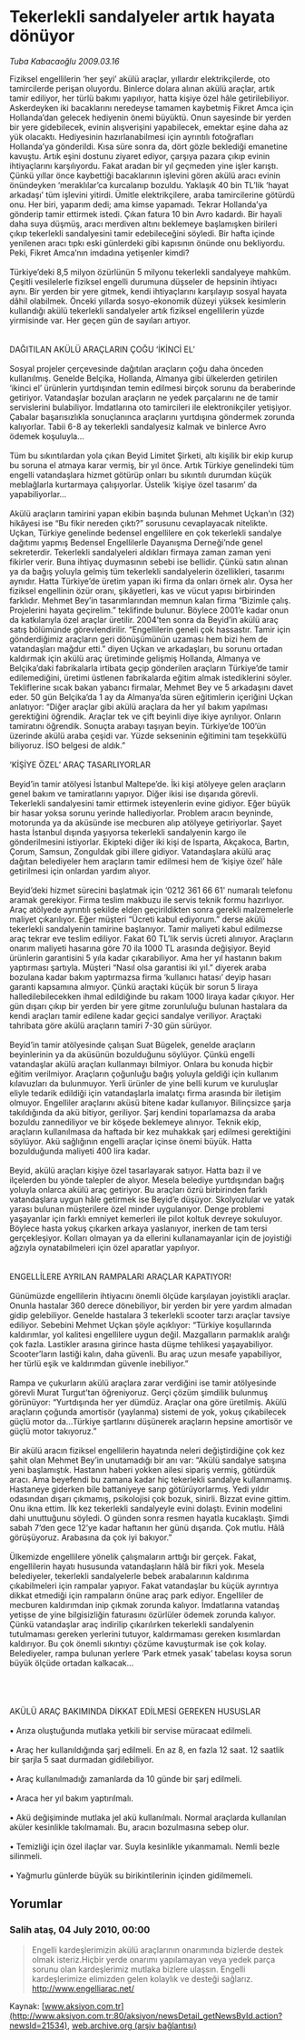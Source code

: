 # Tekerlekli sandalyeler artık hayata dönüyor

*Tuba Kabacaoğlu 2009.03.16*

<div class="news-detail-text-todays">
 <div>
 </div>
 <div>
 </div>
 <div id="newsSpot">
  <font class="detail-spot">
   Fiziksel engellilerin ‘her şeyi’ akülü araçlar, yıllardır elektrikçilerde, oto tamircilerde perişan oluyordu. Binlerce dolara alınan akülü araçlar, artık tamir ediliyor, her türlü bakımı yapılıyor, hatta kişiye özel hâle getirilebiliyor.
  </font>
 </div>
 <div id="newsText">
  <font class="detail-text">
   Askerdeyken iki bacaklarını neredeyse tamamen kaybetmiş Fikret Amca için Hollanda’dan gelecek hediyenin önemi büyüktü. Onun sayesinde bir yerden bir yere gidebilecek, evinin alışverişini yapabilecek, emektar eşine daha az yük olacaktı. Hediyesinin hazırlanabilmesi için ayrıntılı fotoğrafları Hollanda’ya gönderildi. Kısa süre sonra da, dört gözle beklediği emanetine kavuştu. Artık eşini dostunu ziyaret ediyor, çarşıya pazara çıkıp evinin ihtiyaçlarını karşılıyordu. Fakat aradan bir yıl geçmeden yine işler karıştı. Çünkü yıllar önce kaybettiği bacaklarının işlevini gören akülü aracı evinin önündeyken ‘meraklılar’ca kurcalanıp bozuldu. Yaklaşık 40 bin TL’lik ‘hayat arkadaşı’ tüm işlevini yitirdi. Ümitle elektrikçilere, araba tamircilerine götürdü onu. Her biri, yaparım dedi; ama kimse yapamadı. Tekrar Hollanda’ya gönderip tamir ettirmek istedi. Çıkan fatura 10 bin Avro kadardı. Bir hayali daha suya düşmüş, aracı merdiven altını beklemeye başlamışken birileri çıkıp tekerlekli sandalyesini tamir edebileceğini söyledi. Bir hafta içinde yenilenen aracı tıpkı eski günlerdeki gibi kapısının önünde onu bekliyordu. Peki, Fikret Amca’nın imdadına yetişenler kimdi?
   <br/>
   <br/>
   Türkiye’deki 8,5 milyon özürlünün 5 milyonu tekerlekli sandalyeye mahkûm. Çeşitli vesilelerle fiziksel engelli durumuna düşseler de hepsinin ihtiyacı aynı. Bir yerden bir yere gitmek, kendi ihtiyaçlarını karşılayıp sosyal hayata dâhil olabilmek. Önceki yıllarda sosyo-ekonomik düzeyi yüksek kesimlerin kullandığı akülü tekerlekli sandalyeler artık fiziksel engellilerin yüzde yirmisinde var. Her geçen gün de sayıları artıyor.
   <br/>
   <br/>
   <br/>
   DAĞITILAN AKÜLÜ ARAÇLARIN ÇOĞU ‘İKİNCİ EL’
   <br/>
   <br/>
   Sosyal projeler çerçevesinde dağıtılan araçların çoğu daha önceden kullanılmış. Genelde Belçika, Hollanda, Almanya gibi ülkelerden getirilen ‘ikinci el’ ürünlerin yurtdışından temin edilmesi birçok sorunu da beraberinde getiriyor. Vatandaşlar bozulan araçların ne yedek parçalarını ne de tamir servislerini bulabiliyor. İmdatlarına oto tamircileri ile elektronikçiler yetişiyor. Çabalar başarısızlıkla sonuçlanınca araçlarını yurtdışına göndermek zorunda kalıyorlar. Tabii 6-8 ay tekerlekli sandalyesiz kalmak ve binlerce Avro ödemek koşuluyla…
   <br/>
   <br/>
   Tüm bu sıkıntılardan yola çıkan Beyid Limitet Şirketi, altı kişilik bir ekip kurup bu soruna el atmaya karar vermiş, bir yıl önce. Artık Türkiye genelindeki tüm engelli vatandaşlara hizmet götürüp onları bu sıkıntılı durumdan küçük meblağlarla kurtarmaya çalışıyorlar. Üstelik ‘kişiye özel tasarım’ da yapabiliyorlar…
   <br/>
   <br/>
   Akülü araçların tamirini yapan ekibin başında bulunan Mehmet Uçkan’ın (32) hikâyesi ise “Bu fikir nereden çıktı?” sorusunu cevaplayacak nitelikte. Uçkan, Türkiye genelinde bedensel engellilere en çok tekerlekli sandalye dağıtımı yapmış Bedensel Engellilerle Dayanışma Derneği’nde genel sekreterdir. Tekerlekli sandalyeleri aldıkları firmaya zaman zaman yeni fikirler verir. Buna ihtiyaç duymasının sebebi ise bellidir. Çünkü satın alınan ya da bağış yoluyla gelmiş tüm tekerlekli sandalyelerin özellikleri, tasarımı aynıdır. Hatta Türkiye’de üretim yapan iki firma da onları örnek alır. Oysa her fiziksel engellinin özür oranı, şikâyetleri, kas ve vücut yapısı birbirinden farklıdır. Mehmet Bey’in tasarımlarından memnun kalan firma “Bizimle çalış. Projelerini hayata geçirelim.” teklifinde bulunur. Böylece 2001’e kadar onun da katkılarıyla özel araçlar üretilir. 2004’ten sonra da Beyid’in akülü araç satış bölümünde görevlendirilir. “Engellilerin geneli çok hassastır. Tamir için gönderdiğimiz araçların geri dönüşümünün uzaması hem bizi hem de vatandaşları mağdur etti.” diyen Uçkan ve arkadaşları, bu sorunu ortadan kaldırmak için akülü araç üretiminde gelişmiş Hollanda, Almanya ve Belçika’daki fabrikalarla irtibata geçip gönderilen araçların Türkiye’de tamir edilemediğini, üretimi üstlenen fabrikalarda eğitim almak istediklerini söyler. Tekliflerine sıcak bakan yabancı firmalar, Mehmet Bey ve 5 arkadaşını davet eder. 50 gün Belçika’da 1 ay da Almanya’da süren eğitimlerin içeriğini Uçkan anlatıyor: “Diğer araçlar gibi akülü araçlara da her yıl bakım yapılması gerektiğini öğrendik. Araçlar tek ve çift beyinli diye ikiye ayrılıyor. Onların tamiratını öğrendik. Sonuçta arabayı taşıyan beyin. Türkiye’de 100’ün üzerinde akülü araba çeşidi var. Yüzde sekseninin eğitimini tam teşekküllü biliyoruz. İSO belgesi de aldık.”
   <br/>
   <br/>
   ‘KİŞİYE ÖZEL’ ARAÇ TASARLIYORLAR
   <br/>
   <br/>
   Beyid’in tamir atölyesi İstanbul Maltepe’de. İki kişi atölyeye gelen araçların genel bakım ve tamiratlarını yapıyor. Diğer ikisi ise dışarıda görevli. Tekerlekli sandalyesini tamir ettirmek isteyenlerin evine gidiyor. Eğer büyük bir hasar yoksa sorunu yerinde hallediyorlar. Problem aracın beyninde, motorunda ya da aküsünde ise mecburen alıp atölyeye getiriyorlar. Şayet hasta İstanbul dışında yaşıyorsa tekerlekli sandalyenin kargo ile gönderilmesini istiyorlar. Ekipteki diğer iki kişi de Isparta, Akçakoca, Bartın, Çorum, Samsun, Zonguldak gibi illere gidiyor. Vatandaşlara akülü araç dağıtan belediyeler hem araçların tamir edilmesi hem de ‘kişiye özel’ hâle getirilmesi için onlardan yardım alıyor.
   <br/>
   <br/>
   Beyid’deki hizmet sürecini başlatmak için ‘0212 361 66 61' numaralı telefonu aramak gerekiyor. Firma teslim makbuzu ile servis teknik formu hazırlıyor. Araç atölyede ayrıntılı şekilde elden geçirildikten sonra gerekli malzemelerle maliyet çıkarılıyor. Eğer müşteri “Ücreti kabul ediyorum.” derse akülü tekerlekli sandalyenin tamirine başlanıyor. Tamir maliyeti kabul edilmezse araç tekrar eve teslim ediliyor. Fakat 60 TL’lik servis ücreti alınıyor. Araçların onarım maliyeti hasarına göre 70 ila 1000 TL arasında değişiyor. Beyid ürünlerin garantisini 5 yıla kadar çıkarabiliyor. Ama her yıl hastanın bakım yaptırması şartıyla. Müşteri “Nasıl olsa garantisi iki yıl.” diyerek araba bozulana kadar bakım yaptırmazsa firma ‘kullanıcı hatası’ deyip hasarı garanti kapsamına almıyor. Çünkü araçtaki küçük bir sorun 5 liraya halledilebilecekken ihmal edildiğinde bu rakam 1000 liraya kadar çıkıyor. Her gün dışarı çıkıp bir yerden bir yere gitme zorunluluğu bulunan hastalara da kendi araçları tamir edilene kadar geçici sandalye veriliyor. Araçtaki tahribata göre akülü araçların tamiri 7-30 gün sürüyor.
   <br/>
   <br/>
   Beyid’in tamir atölyesinde çalışan Suat Bügelek, genelde araçların beyinlerinin ya da aküsünün bozulduğunu söylüyor. Çünkü engelli vatandaşlar akülü araçları kullanmayı bilmiyor. Onlara bu konuda hiçbir eğitim verilmiyor. Araçların çoğunluğu bağış yoluyla geldiği için kullanım kılavuzları da bulunmuyor. Yerli ürünler de yine belli kurum ve kuruluşlar eliyle tedarik edildiği için vatandaşlarla imalatçı firma arasında bir iletişim olmuyor. Engelliler araçlarını aküsü bitene kadar kullanıyor. Bilinçsizce şarja takıldığında da akü bitiyor, geriliyor. Şarj kendini toparlamazsa da araba bozuldu zannediliyor ve bir köşede beklemeye alınıyor. Teknik ekip, araçların kullanılmasa da haftada bir kez muhakkak şarj edilmesi gerektiğini söylüyor. Akü sağlığının engelli araçlar içinse önemi büyük. Hatta bozulduğunda maliyeti 400 lira kadar.
   <br/>
   <br/>
   Beyid, akülü araçları kişiye özel tasarlayarak satıyor. Hatta bazı il ve ilçelerden bu yönde talepler de alıyor. Mesela belediye yurtdışından bağış yoluyla onlarca akülü araç getiriyor. Bu araçları özrü birbirinden farklı vatandaşlara uygun hâle getirmek ise Beyid’e düşüyor. Skolyozlular ve yatak yarası bulunan müşterilere özel minder uygulanıyor. Denge problemi yaşayanlar için farklı emniyet kemerleri ile pilot koltuk devreye sokuluyor. Böylece hasta yokuş çıkarken arkaya yaslanıyor, inerken de tam tersi gerçekleşiyor. Kolları olmayan ya da ellerini kullanamayanlar için de joyistiği ağzıyla oynatabilmeleri için özel aparatlar yapılıyor.
   <br/>
   <br/>
   <br/>
   ENGELLİLERE AYRILAN RAMPALARI ARAÇLAR KAPATIYOR!
   <br/>
   <br/>
   Günümüzde engellilerin ihtiyacını önemli ölçüde karşılayan joyistikli araçlar. Onunla hastalar 360 derece dönebiliyor, bir yerden bir yere yardım almadan gidip gelebiliyor. Genelde hastalara 3 tekerlekli scooter tarzı araçlar tavsiye ediliyor. Sebebini Mehmet Uçkan şöyle açıklıyor: “Türkiye koşullarında kaldırımlar, yol kalitesi engellilere uygun değil. Mazgalların parmaklık aralığı çok fazla. Lastikler arasına girince hasta düşme tehlikesi yaşayabiliyor. Scooter’ların lastiği kalın, daha güvenli. Bu araç uzun mesafe yapabiliyor, her türlü eşik ve kaldırımdan güvenle inebiliyor.”
   <br/>
   <br/>
   Rampa ve çukurların akülü araçlara zarar verdiğini ise tamir atölyesinde görevli Murat Turgut’tan öğreniyoruz. Gerçi çözüm şimdilik bulunmuş görünüyor: “Yurtdışında her yer dümdüz. Araçlar ona göre üretilmiş. Akülü araçların çoğunda amortisör (yaylanma) sistemi de yok, yokuş çıkabilecek güçlü motor da...Türkiye şartlarını düşünerek araçların hepsine amortisör ve güçlü motor takıyoruz.”
   <br/>
   <br/>
   Bir akülü aracın fiziksel engellilerin hayatında neleri değiştirdiğine çok kez şahit olan Mehmet Bey’in unutamadığı bir anı var: “Akülü sandalye satışına yeni başlamıştık. Hastanın haberi yokken ailesi sipariş vermiş, götürdük aracı. Ama beyefendi bu zamana kadar hiç tekerlekli sandalye kullanmamış. Hastaneye giderken bile battaniyeye sarıp götürüyorlarmış. Yedi yıldır odasından dışarı çıkmamış, psikolojisi çok bozuk, sinirli. Bizzat evine gittim. Onu ikna ettim. İlk kez tekerlekli sandalyeyle evini dolaştı. Evinin modelini dahi unuttuğunu söyledi. O günden sonra resmen hayatla kucaklaştı. Şimdi sabah 7’den gece 12’ye kadar haftanın her günü dışarıda. Çok mutlu. Hâlâ görüşüyoruz. Arabasına da çok iyi bakıyor.”
   <br/>
   <br/>
   Ülkemizde engellilere yönelik çalışmaların arttığı bir gerçek. Fakat, engellilerin hayatı hususunda vatandaşların hâlâ bir fikri yok. Mesela belediyeler, tekerlekli sandalyelerle bebek arabalarının kaldırıma çıkabilmeleri için rampalar yapıyor. Fakat vatandaşlar bu küçük ayrıntıya dikkat etmediği için rampaların önüne araç park ediyor. Engelliler de mecburen kaldırımdan inip çıkmak zorunda kalıyor. İmdatlarına vatandaş yetişse de yine bilgisizliğin faturasını özürlüler ödemek zorunda kalıyor. Çünkü vatandaşlar araç indirilip çıkarılırken tekerlekli sandalyenin tutulmaması gereken yerlerini tutuyor, kaldırmaması gereken kısımlardan kaldırıyor. Bu çok önemli sıkıntıyı çözüme kavuşturmak ise çok kolay. Belediyeler, rampa bulunan yerlere ‘Park etmek yasak’ tabelası koysa sorun büyük ölçüde ortadan kalkacak...
   <br/>
   <br/>
   <br/>
   <br/>
   <br/>
   AKÜLÜ ARAÇ BAKIMINDA DİKKAT EDİLMESİ GEREKEN HUSUSLAR
   <br/>
   <br/>
   • Arıza oluştuğunda mutlaka yetkili bir servise müracaat edilmeli.
   <br/>
   <br/>
   • Araç her kullanıldığında şarj edilmeli. En az 8, en fazla 12 saat. 12 saatlik bir şarjla 5 saat durmadan gidilebiliyor.
   <br/>
   <br/>
   • Araç kullanılmadığı zamanlarda da 10 günde bir şarj edilmeli.
   <br/>
   <br/>
   • Araca her yıl bakım yaptırılmalı.
   <br/>
   <br/>
   • Akü değişiminde mutlaka jel akü kullanılmalı. Normal araçlarda kullanılan aküler kesinlikle takılmamalı. Bu, aracın bozulmasına sebep olur.
   <br/>
   <br/>
   • Temizliği için özel ilaçlar var. Suyla kesinlikle yıkanmamalı. Nemli bezle silinmeli.
   <br/>
   <br/>
   • Yağmurlu günlerde büyük su birikintilerinin içinden gidilmemeli.
   <br/>
  </font>
 </div>
 <div>
 </div>
 <div>
 </div>
</div>


## Yorumlar

### Salih ataş, 04 July 2010, 00:00
> Engelli kardeşlerimizin akülü araçlarının onarımında bizlerde destek olmak isteriz.Hiçbir yerde onarımı yapılamayan veya yedek parça sorunu olan kardeşlerimiz mutlaka bizlere ulaşsın. Engelli kardeşlerimize elimizden gelen kolaylık ve desteği sağlarız. http://www.engelliarac.net/  

Kaynak: [www.aksiyon.com.tr](http://www.aksiyon.com.tr:80/aksiyon/newsDetail_getNewsById.action?newsId=21534), [web.archive.org (arşiv bağlantısı)](http://web.archive.org/web/20121215054304/http://www.aksiyon.com.tr:80/aksiyon/newsDetail_getNewsById.action?newsId=21534)
